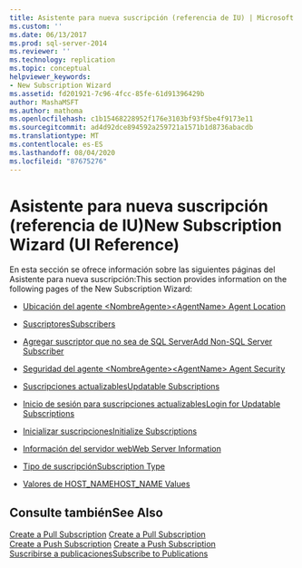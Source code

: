 ```yaml
---
title: Asistente para nueva suscripción (referencia de IU) | Microsoft Docs
ms.custom: ''
ms.date: 06/13/2017
ms.prod: sql-server-2014
ms.reviewer: ''
ms.technology: replication
ms.topic: conceptual
helpviewer_keywords:
- New Subscription Wizard
ms.assetid: fd201921-7c96-4fcc-85fe-61d91396429b
author: MashaMSFT
ms.author: mathoma
ms.openlocfilehash: c1b15468228952f176e3103bf93f5be4f9173e11
ms.sourcegitcommit: ad4d92dce894592a259721a1571b1d8736abacdb
ms.translationtype: MT
ms.contentlocale: es-ES
ms.lasthandoff: 08/04/2020
ms.locfileid: "87675276"
---
```

# <a name="new-subscription-wizard-ui-reference"></a><span data-ttu-id="65590-102">Asistente para nueva suscripción (referencia de IU)</span><span class="sxs-lookup"><span data-stu-id="65590-102">New Subscription Wizard (UI Reference)</span></span>
  <span data-ttu-id="65590-103">En esta sección se ofrece información sobre las siguientes páginas del Asistente para nueva suscripción:</span><span class="sxs-lookup"><span data-stu-id="65590-103">This section provides information on the following pages of the New Subscription Wizard:</span></span>  
  
-   [<span data-ttu-id="65590-104">Ubicación del agente &#60;NombreAgente&#62;</span><span class="sxs-lookup"><span data-stu-id="65590-104">&#60;AgentName&#62; Agent Location</span></span>](agentname-agent-location.md)  
  
-   [<span data-ttu-id="65590-105">Suscriptores</span><span class="sxs-lookup"><span data-stu-id="65590-105">Subscribers</span></span>](subscribers.md)  
  
-   [<span data-ttu-id="65590-106">Agregar suscriptor que no sea de SQL Server</span><span class="sxs-lookup"><span data-stu-id="65590-106">Add Non-SQL Server Subscriber</span></span>](add-non-sql-server-subscriber.md)  
  
-   [<span data-ttu-id="65590-107">Seguridad del agente &#60;NombreAgente&#62;</span><span class="sxs-lookup"><span data-stu-id="65590-107">&#60;AgentName&#62; Agent Security</span></span>](agentname-agent-security.md)  
  
-   [<span data-ttu-id="65590-108">Suscripciones actualizables</span><span class="sxs-lookup"><span data-stu-id="65590-108">Updatable Subscriptions</span></span>](updatable-subscriptions.md)  
  
-   [<span data-ttu-id="65590-109">Inicio de sesión para suscripciones actualizables</span><span class="sxs-lookup"><span data-stu-id="65590-109">Login for Updatable Subscriptions</span></span>](login-for-updatable-subscriptions.md)  
  
-   [<span data-ttu-id="65590-110">Inicializar suscripciones</span><span class="sxs-lookup"><span data-stu-id="65590-110">Initialize Subscriptions</span></span>](initialize-subscriptions.md)  
  
-   [<span data-ttu-id="65590-111">Información del servidor web</span><span class="sxs-lookup"><span data-stu-id="65590-111">Web Server Information</span></span>](web-server-information.md)  
  
-   [<span data-ttu-id="65590-112">Tipo de suscripción</span><span class="sxs-lookup"><span data-stu-id="65590-112">Subscription Type</span></span>](subscription-type.md)  
  
-   [<span data-ttu-id="65590-113">Valores de HOST_NAME</span><span class="sxs-lookup"><span data-stu-id="65590-113">HOST_NAME Values</span></span>](host-name-values.md)  
  
## <a name="see-also"></a><span data-ttu-id="65590-114">Consulte también</span><span class="sxs-lookup"><span data-stu-id="65590-114">See Also</span></span>  
 <span data-ttu-id="65590-115">[Create a Pull Subscription](create-a-pull-subscription.md) </span><span class="sxs-lookup"><span data-stu-id="65590-115">[Create a Pull Subscription](create-a-pull-subscription.md) </span></span>  
 <span data-ttu-id="65590-116">[Create a Push Subscription](create-a-push-subscription.md) </span><span class="sxs-lookup"><span data-stu-id="65590-116">[Create a Push Subscription](create-a-push-subscription.md) </span></span>  
 [<span data-ttu-id="65590-117">Suscribirse a publicaciones</span><span class="sxs-lookup"><span data-stu-id="65590-117">Subscribe to Publications</span></span>](subscribe-to-publications.md)   

  
  
